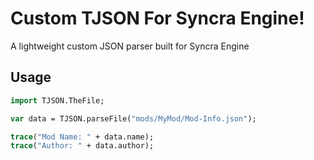 # Custom TJSON For Syncra Engine!

A lightweight custom JSON parser built for Syncra Engine

## Usage

```haxe
import TJSON.TheFile;

var data = TJSON.parseFile("mods/MyMod/Mod-Info.json");

trace("Mod Name: " + data.name);
trace("Author: " + data.author);
